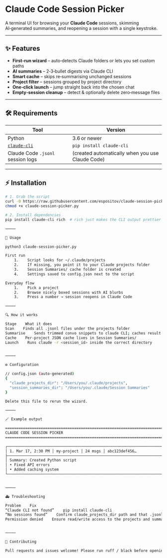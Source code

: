 # Claude Code Session Picker 


A terminal UI for browsing your **Claude Code** sessions, skimming AI‑generated summaries, and reopening a session with a single keystroke.

---

## ✨ Features

- **First‑run wizard** – auto‑detects Claude folders or lets you set custom paths  
- **AI summaries** – 2‑3‑bullet digests via Claude CLI  
- **Smart cache** – skips re‑summarising unchanged sessions  
- **Project filter** – sessions grouped by project directory  
- **One‑click launch** – jump straight back into the chosen chat  
- **Empty‑session cleanup** – detect & optionally delete zero‑message files  

---

## 🛠 Requirements

| Tool | Version |
|------|---------|
| Python | 3.6 or newer |
| [`claude-cli`](https://github.com/anthropic/claude-cli) | `pip install claude-cli` |
| Claude Code `.jsonl` session logs | (created automatically when you use Claude Code) |

---

## ⚡ Installation

```bash
# 1. Grab the script
curl -O https://raw.githubusercontent.com/espositov/claude-session-picker/main/claude-session-picker.py
chmod +x claude-session-picker.py

# 2. Install dependencies
pip install claude-cli rich  # rich just makes the CLI output prettier

⸻

🚀 Usage

python3 claude-session-picker.py

First run
    1.    Script looks for ~/.claude/projects
    2.    If missing, you point it to your Claude projects folder
    3.    Session Summaries/ cache folder is created
    4.    Settings saved to config.json next to the script

Everyday flow
    1.    Pick a project
    2.    Browse nicely boxed sessions with AI blurbs
    3.    Press a number → session reopens in Claude Code

⸻

🔍 How it works

Stage    What it does
Scan    Finds all .jsonl files under the projects folder
Summarise    Sends trimmed convo snippets to claude CLI; caches result
Cache    Per‑project JSON cache lives in Session Summaries/
Launch    Runs claude -r <session_id> inside the correct directory


⸻

⚙️ Configuration

// config.json (auto‑generated)
{
  "claude_projects_dir": "/Users/you/.claude/projects",
  "session_summaries_dir": "/Users/you/.claude/Session Summaries"
}

Delete this file to rerun the wizard.

⸻

🪄 Example output

===============================================================================
CLAUDE CODE SESSION PICKER
===============================================================================

┌──────────────────────────────────────────────────────────────────────────────┐
│ 1. Mar 17, 2:30 PM │ my‑project │ 24 msgs │ abc123def456…                  │
├──────────────────────────────────────────────────────────────────────────────┤
│ Summary: Created Python script                                               │
│ • Fixed API errors                                                           │
│ • Added caching system                                                       │
└──────────────────────────────────────────────────────────────────────────────┘


⸻

🚑 Troubleshooting

Problem    Fix
“Claude CLI not found”    pip install claude-cli
“No sessions found”    Confirm claude_projects_dir path and that .jsonl logs exist
Permission denied    Ensure read/write access to the projects and summaries dirs


⸻

🤝 Contributing

Pull requests and issues welcome! Please run ruff / black before opening a PR.


